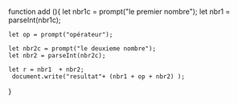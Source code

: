 function add (){
    let nbr1c = prompt("le premier nombre");
    let nbr1 = parseInt(nbr1c);

    let op = prompt("opérateur");

    let nbr2c = prompt("le deuxieme nombre");
    let nbr2 = parseInt(nbr2c);

    let r = nbr1  + nbr2;
     document.write("resultat"+ (nbr1 + op + nbr2) );

}